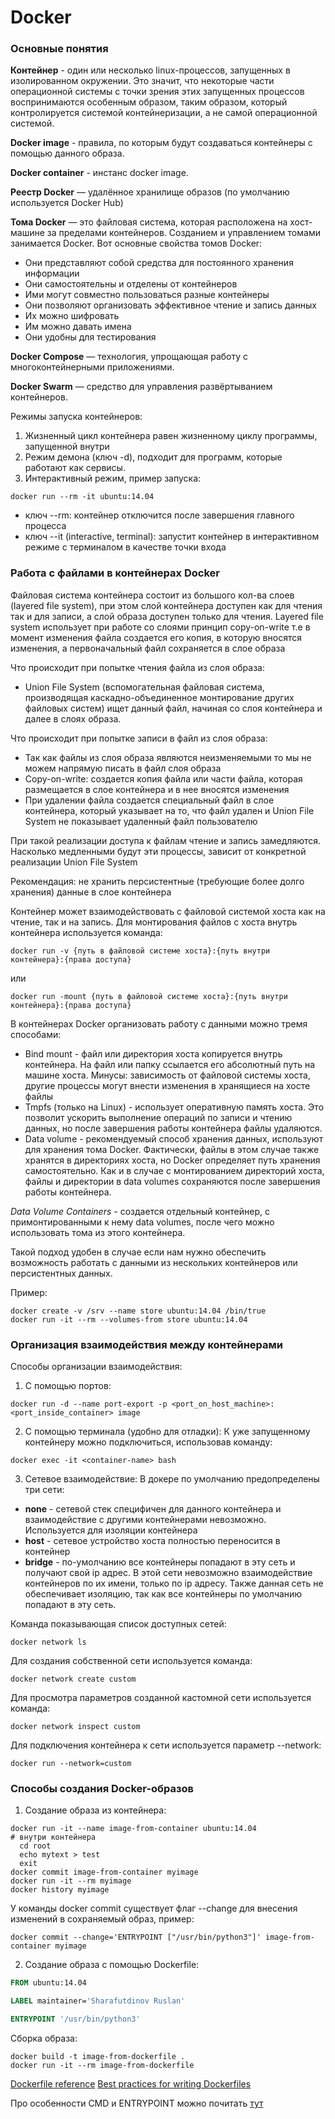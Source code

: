 # Docker

### Основные понятия

**Контейнер** - один или несколько linux-процессов, запущенных в изолированном окружении. 
Это значит, что некоторые части операционной системы с точки зрения этих запущенных процессов 
воспринимаются особенным образом, таким образом, который контролируется системой контейнеризации,
а не самой операционной системой.

**Docker image** - правила, по которым будут создаваться контейнеры с помощью
данного образа.

**Docker container** - инстанс docker image.

**Реестр Docker** — удалённое хранилище образов (по умолчанию используется Docker Hub)

**Тома Docker** — это файловая система, которая расположена на хост-машине за пределами контейнеров. 
Созданием и управлением томами занимается Docker. Вот основные свойства томов Docker:
* Они представляют собой средства для постоянного хранения информации
* Они самостоятельны и отделены от контейнеров
* Ими могут совместно пользоваться разные контейнеры
* Они позволяют организовать эффективное чтение и запись данных
* Их можно шифровать
* Им можно давать имена
* Они удобны для тестирования

**Docker Compose** — технология, упрощающая работу с многоконтейнерными приложениями.

**Docker Swarm** — средство для управления развёртыванием контейнеров.

Режимы запуска контейнеров:
1) Жизненный цикл контейнера равен жизненному циклу программы, запущенной внутри
2) Режим демона (ключ -d), подходит для программ, которые работают как сервисы.
3) Интерактивный режим, пример запуска: 
```shell
docker run --rm -it ubuntu:14.04
```
* ключ --rm: контейнер отключится после завершения главного процесса
* ключ --it (interactive, terminal): запустит контейнер в интерактивном режиме 
с терминалом в качестве точки входа

### Работа с файлами в контейнерах Docker

Файловая система контейнера состоит из большого кол-ва слоев (layered file system), 
при этом слой контейнера доступен как для чтения так и для записи, 
а слой образа доступен только для чтения. Layered file system использует при работе со слоями 
принцип сopy-on-write т.е в момент изменения файла создается его копия, в которую вносятся 
изменения, а первоначальный файл сохраняется в слое образа

Что происходит при попытке чтения файла из слоя образа: 
* Union File System (вспомогательная файловая система, производящая 
  каскадно-объединенное монтирование других файловых систем) ищет данный файл, 
  начиная со слоя контейнера и далее в слоях образа.

Что происходит при попытке записи в файл из слоя образа: 
* Так как файлы из слоя образа являются неизменяемыми 
  то мы не можем напрямую писать в файл слоя образа
* Copy-on-write: создается копия файла или части файла, 
  которая размещается в слое контейнера и в нее вносятся изменения
* При удалении файла создается специальный файл в слое контейнера, который указывает на то, 
  что файл удален и Union File System не показывает удаленный файл пользователю 

При такой реализации доступа к файлам чтение и запись замедляются. 
Насколько медленными будут эти процессы, зависит от конкретной реализации Union File System

Рекомендация: не хранить персистентные (требующие более долго хранения) данные
в слое контейнера

Контейнер может взаимодействовать с файловой системой хоста 
как на чтение, так и на запись. Для монтирования файлов с хоста внутрь контейнера
используется команда: 

```shell script
docker run -v {путь в файловой системе хоста}:{путь внутри контейнера}:{права доступа}
```
или
```shell script
docker run -mount {путь в файловой системе хоста}:{путь внутри контейнера}:{права доступа}
```

В контейнерах Docker организовать работу с данными можно тремя способами:

* Bind mount - файл или директория хоста копируется внутрь контейнера. На файл или папку ссылается его абсолютный путь 
  на машине хоста. Минусы: зависимость от файловой системы хоста, другие процессы могут внести изменения 
  в хранящиеся на хосте файлы
* Tmpfs (только на Linux) - использует оперативную память хоста. Это позволит ускорить выполнение операций по записи
  и чтению данных, но после завершения работы контейнера файлы удаляются. 
* Data volume - рекомендуемый способ хранения данных, используют для хранения тома Docker. Фактически, 
  файлы в этом случае также хранятся в директориях хоста, но Docker определяет путь хранения самостоятельно. 
  Как и в случае с монтированием директорий хоста, файлы и директории в data volumes сохраняются после завершения работы 
  контейнера.

*Data Volume Containers* - создается отдельный контейнер, с примонтированными к нему
data volumes, после чего можно использовать тома из этого контейнера. 

Такой подход удобен в случае если нам нужно обеспечить возможность работать с данными
из нескольких контейнеров или персистентных данных.

Пример:
```shell script
docker create -v /srv --name store ubuntu:14.04 /bin/true
docker run -it --rm --volumes-from store ubuntu:14.04
```


### Организация взаимодействия между контейнерами

Способы организации взаимодействия:
1) С помощью портов: 
```shell script
docker run -d --name port-export -p <port_on_host_machine>:<port_inside_container> image
```

2) С помощью терминала (удобно для отладки):
К уже запущенному контейнеру можно подключиться, использовав команду:
```shell script
docker exec -it <container-name> bash
```

3) Сетевое взаимодействие: 
В докере по умолчанию предопределены три сети: 
* **none** - сетевой стек специфичен для данного контейнера и взаимодействие 
с другими контейнерами невозможно. Используется для изоляции контейнера
* **host** - сетевое устройство хоста полностью переносится в контейнер
* **bridge** - по-умолчанию все контейнеры попадают в эту сеть и получают свой ip адрес.
В этой сети невозможно взаимодействие контейнеров по их имени, только по ip адресу.
Также данная сеть не обеспечивает изоляцию, так как все контейнеры по умолчанию попадают в эту сеть.

Команда показывающая список доступных сетей: 
```shell script
docker network ls
```

Для создания собственной сети используется команда: 
```shell script
docker network create custom
```

Для просмотра параметров созданной кастомной сети используется команда: 
```shell
docker network inspect custom
```

Для подключения контейнера к сети используется параметр --network: 
```shell script
docker run --network=custom
```

### Способы создания Docker-образов

1) Создание образа из контейнера: 
```shell
docker run -it --name image-from-container ubuntu:14.04
# внутри контейнера
  cd root
  echo mytext > test
  exit
docker commit image-from-container myimage
docker run -it --rm myimage
docker history myimage
```

У команды docker commit существует флаг --change для внесения изменений в сохраняемый образ, пример:
```shell
docker commit --change='ENTRYPOINT ["/usr/bin/python3"]' image-from-container myimage
```

2) Создание образа с помощью Dockerfile:
```dockerfile
FROM ubuntu:14.04

LABEL maintainer='Sharafutdinov Ruslan'

ENTRYPOINT '/usr/bin/python3'
```

Сборка образа: 
```shell
docker build -t image-from-dockerfile .
docker run -it --rm image-from-dockerfile
```

[Dockerfile reference](https://docs.docker.com/engine/reference/builder/)
[Best practices for writing Dockerfiles](https://docs.docker.com/develop/develop-images/dockerfile_best-practices/)

Про особенности CMD и ENTRYPOINT можно почитать [тут](https://habr.com/ru/company/southbridge/blog/329138/)
